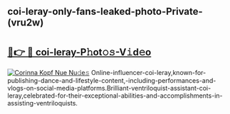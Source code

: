 ## coi-leray-only-fans​-leaked-photo​-Private-(vru2w)


# <h2><a href="https://mediaupload.pro?title=coi-leray&ref=git">🔗👉 🔴 coi-leray-P𝚑ot𝚘𝚜-V𝚒d𝚎o</a></h2>

[![Corinna Kopf Nue Nu𝚍e𝚜](https://i.imgur.com/0qMVB7G.gif)](https://mediaupload.pro?title=coi-leray&ref=git)
Online-influencer-coi-leray,known-for-publishing-dance-and-lifestyle-content,-including-performances-and-vlogs-on-social-media-platforms.Brilliant-ventriloquist-assistant-coi-leray,celebrated-for-their-exceptional-abilities-and-accomplishments-in-assisting-ventriloquists.  